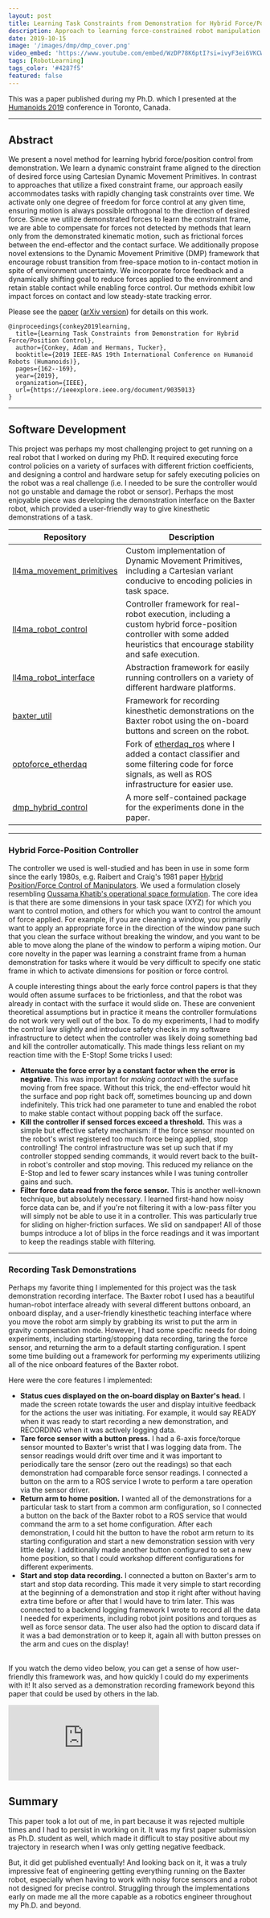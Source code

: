 ```yaml
---
layout: post
title: Learning Task Constraints from Demonstration for Hybrid Force/Position Control
description: Approach to learning force-constrained robot manipulation tasks from human demonstrations.
date: 2019-10-15
image: '/images/dmp/dmp_cover.png'
video_embed: 'https://www.youtube.com/embed/WzDP78K6ptI?si=ivyF3ei6VKCWg0ze'
tags: [RobotLearning]
tags_color: '#4287f5'
featured: false
---
```


This was a paper published during my Ph.D. which I presented at the [Humanoids 2019](http://humanoids2019.loria.fr) conference in Toronto, Canada.

***

## Abstract

We present a novel method for learning hybrid force/position control from demonstration. We learn a dynamic constraint frame aligned to the direction of desired force using Cartesian Dynamic Movement Primitives. In contrast to approaches that utilize a fixed constraint frame, our approach easily accommodates tasks with rapidly changing task constraints over time. We activate only one degree of freedom for force control at any given time, ensuring motion is always possible orthogonal to the direction of desired force. Since we utilize demonstrated forces to learn the constraint frame, we are able to compensate for forces not detected by methods that learn only from the demonstrated kinematic motion, such as frictional forces between the end-effector and the contact surface. We additionally propose novel extensions to the Dynamic Movement Primitive (DMP) framework that encourage robust transition from free-space motion to in-contact motion in spite of environment uncertainty. We incorporate force feedback and a dynamically shifting goal to reduce forces applied to the environment and retain stable contact while enabling force control. Our methods exhibit low impact forces on contact and low steady-state tracking error.

Please see the [paper](https://ieeexplore.ieee.org/document/9035013) ([arXiv version](https://arxiv.org/abs/1811.03026)) for details on this work.

```
@inproceedings{conkey2019learning,
  title={Learning Task Constraints from Demonstration for Hybrid Force/Position Control},
  author={Conkey, Adam and Hermans, Tucker},
  booktitle={2019 IEEE-RAS 19th International Conference on Humanoid Robots (Humanoids)},
  pages={162--169},
  year={2019},
  organization={IEEE},
  url={https://ieeexplore.ieee.org/document/9035013}
}
```

***

## Software Development

This project was perhaps my most challenging project to get running on a real robot that I worked on during my PhD. It required executing force control policies on a variety of surfaces with different friction coefficients, and designing a control and hardware setup for safely executing policies on the robot was a real challenge (i.e. I needed to be sure the controller would not go unstable and damage the robot or sensor). Perhaps the most enjoyable piece was developing the demonstration interface on the Baxter robot, which provided a user-friendly way to give kinesthetic demonstrations of a task. 

| Repository | Description |
|------------|-------------|
| [ll4ma_movement_primitives](https://bitbucket.org/robot-learning/ll4ma_movement_primitives/src/master/) | Custom implementation of Dynamic Movement Primitives, including a Cartesian variant conducive to encoding policies in task space. |
| [ll4ma_robot_control](https://bitbucket.org/robot-learning/ll4ma_robot_control/src/main/) | Controller framework for real-robot execution, including a custom hybrid force-position controller with some added heuristics that encourage stability and safe execution. |
| [ll4ma_robot_interface](https://bitbucket.org/robot-learning/ll4ma_robot_interface/src/main/) | Abstraction framework for easily running controllers on a variety of different hardware platforms. |
| [baxter_util](https://bitbucket.org/robot-learning/baxter_util/src/master/) | Framework for recording kinesthetic demonstrations on the Baxter robot using the on-board buttons and screen on the robot. |
| [optoforce_etherdaq](https://bitbucket.org/robot-learning/optoforce_etherdaq/src/main/) | Fork of [etherdaq_ros](https://github.com/OptoForce/etherdaq_ros) where I added a contact classifier and some filtering code for force signals, as well as ROS infrastructure for easier use. |
| [dmp_hybrid_control](https://bitbucket.org/robot-learning/dmp_hybrid_control/src/master/) | A more self-contained package for the experiments done in the paper. |

---

### Hybrid Force-Position Controller

The controller we used is well-studied and has been in use in some form since the early 1980s, e.g. Raibert and Craig's 1981 paper [Hybrid Position/Force Control of Manipulators](files/hybrid-position-force-raibert.pdf). We used a formulation closely resembling [Oussama Khatib's operational space formulation](https://ieeexplore.ieee.org/document/1087068). The core idea is that there are some dimensions in your task space (XYZ) for which you want to control motion, and others for which you want to control the amount of force applied. For example, if you are cleaning a window, you primarily want to apply an appropriate force in the direction of the window pane such that you clean the surface without breaking the window, and you want to be able to move along the plane of the window to perform a wiping motion. Our core novelty in the paper was learning a constraint frame from a human demonstration for tasks where it would be very difficult to specify one static frame in which to activate dimensions for position or force control. 

A couple interesting things about the early force control papers is that they would often assume surfaces to be frictionless, and that the robot was already in contact with the surface it would slide on. These are convenient theoretical assumptions but in practice it means the controller formulations do not work very well out of the box. To do my experiments, I had to modify the control law slightly and introduce safety checks in my software infrastructure to detect when the controller was likely doing something bad and kill the controller automatically. This made things less reliant on my reaction time with the E-Stop! Some tricks I used:
  - **Attenuate the force error by a constant factor when the error is negative**. This was important for _making contact_ with the surface moving from free space. Without this trick, the end-effector would hit the surface and pop right back off, sometimes bouncing up and down indefinitely. This trick had one parameter to tune and enabled the robot to make stable contact without popping back off the surface.
  - **Kill the controller if sensed forces exceed a threshold.** This was a simple but effective safety mechanism: if the force sensor mounted on the robot's wrist registered too much force being applied, stop controlling! The control infrastructure was set up such that if my controller stopped sending commands, it would revert back to the built-in robot's controller and stop moving. This reduced my reliance on the E-Stop and led to fewer scary instances while I was tuning controller gains and such.
  - **Filter force data read from the force sensor.** This is another well-known technique, but absolutely necessary. I learned first-hand how noisy force data can be, and if you're not filtering it with a low-pass filter you will simply not be able to use it in a controller. This was particularly true for sliding on higher-friction surfaces. We slid on sandpaper! All of those bumps introduce a lot of blips in the force readings and it was important to keep the readings stable with filtering.

---

### Recording Task Demonstrations

Perhaps my favorite thing I implemented for this project was the task demonstration recording interface. The Baxter robot I used has a beautiful human-robot interface already with several different buttons onboard, an onboard display, and a user-friendly kinesthetic teaching interface where you move the robot arm simply by grabbing its wrist to put the arm in gravity compensation mode. However, I had some specific needs for doing experiments, including starting/stopping data recording, taring the force sensor, and returning the arm to a default starting configuration. I spent some time building out a framework for performing my experiments utilizing all of the nice onboard features of the Baxter robot. 

Here were the core features I implemented:
- **Status cues displayed on the on-board display on Baxter's head.** I made the screen rotate towards the user and display intuitive feedback for the actions the user was initiating. For example, it would say READY when it was ready to start recording a new demonstration, and RECORDING when it was actively logging data.
- **Tare force sensor with a button press.** I had a 6-axis force/torque sensor mounted to Baxter's wrist that I was logging data from. The sensor readings would drift over time and it was important to periodically tare the sensor (zero out the readings) so that each demonstration had comparable force sensor readings. I connected a button on the arm to a ROS service I wrote to perform a tare operation via the sensor driver.
- **Return arm to home position.** I wanted all of the demonstrations for a particular task to start from a common arm configuration, so I connected a button on the back of the Baxter robot to a ROS service that would command the arm to a set home configuration. After each demonstration, I could hit the button to have the robot arm return to its starting configuration and start a new demonstration session with very little delay. I additionally made another button configured to set a new home position, so that I could workshop different configurations for different experiments.
- **Start and stop data recording.** I connected a button on Baxter's arm to start and stop data recording. This made it very simple to start recording at the beginning of a demonstration and stop it right after without having extra time before or after that I would have to trim later. This was connected to a backend logging framework I wrote to record all the data I needed for experiments, including robot joint positions and torques as well as force sensor data. The user also had the option to discard data if it was a bad demonstration or to keep it, again all with button presses on the arm and cues on the display!
<br/><br/>

If you watch the demo video below, you can get a sense of how user-friendly this framework was, and how quickly I could do my experiments with it! It also served as a demonstration recording framework beyond this paper that could be used by others in the lab.

<p><iframe src="https://www.youtube.com/embed/weBPQOT4Ymg?si=7E1JXAubBZS4GKV3" loading="lazy" frameborder="0" allowfullscreen></iframe></p>

## Summary

This paper took a lot out of me, in part because it was rejected multiple times and I had to persist in working on it. It was my first paper submission as Ph.D. student as well, which made it difficult to stay positive about my trajectory in research when I was only getting negative feedback. 

But, it did get published eventually! And looking back on it, it was a truly impressive feat of engineering getting everything running on the Baxter robot, especially when having to work with noisy force sensors and a robot not designed for precise control. Struggling through the implementations early on made me all the more capable as a robotics engineer throughout my Ph.D. and beyond.
